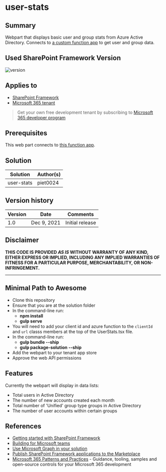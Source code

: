 # user-stats

## Summary

Webpart that displays basic user and group stats from Azure Active Directory. Connects to [a custom function app](https://github.com/gcxchange-gcechange/appsvc-fnc-dev-userstats) to get user and group data.

## Used SharePoint Framework Version

![version](https://img.shields.io/badge/version-1.11-green.svg)

## Applies to

- [SharePoint Framework](https://aka.ms/spfx)
- [Microsoft 365 tenant](https://docs.microsoft.com/en-us/sharepoint/dev/spfx/set-up-your-developer-tenant)

> Get your own free development tenant by subscribing to [Microsoft 365 developer program](http://aka.ms/o365devprogram)

## Prerequisites

This web part connects to [this function app](https://github.com/gcxchange-gcechange/appsvc-fnc-dev-userstats).

## Solution

Solution|Author(s)
--------|---------
user-stats | piet0024

## Version history

Version|Date|Comments
-------|----|--------
1.0|Dec 9, 2021|Initial release

## Disclaimer

**THIS CODE IS PROVIDED *AS IS* WITHOUT WARRANTY OF ANY KIND, EITHER EXPRESS OR IMPLIED, INCLUDING ANY IMPLIED WARRANTIES OF FITNESS FOR A PARTICULAR PURPOSE, MERCHANTABILITY, OR NON-INFRINGEMENT.**

---

## Minimal Path to Awesome

- Clone this repository
- Ensure that you are at the solution folder
- In the command-line run:
  - **npm install**
  - **gulp serve**
- You will need to add your client id and azure function to the `clientId` and `url` classs members at the top of the UserStats.tsx file.
- In the command-line run:
  - **gulp bundle --ship**
  - **gulp package-solution --ship**
- Add the webpart to your tenant app store
- Approve the web API permissions

## Features

Currently the webpart will display in data lists:
- Total users in Active Directory
- The number of new accounts created each month
- Total number of 'Unified' group type groups in Active Directory
- The number of user accounts within certain groups

## References

- [Getting started with SharePoint Framework](https://docs.microsoft.com/en-us/sharepoint/dev/spfx/set-up-your-developer-tenant)
- [Building for Microsoft teams](https://docs.microsoft.com/en-us/sharepoint/dev/spfx/build-for-teams-overview)
- [Use Microsoft Graph in your solution](https://docs.microsoft.com/en-us/sharepoint/dev/spfx/web-parts/get-started/using-microsoft-graph-apis)
- [Publish SharePoint Framework applications to the Marketplace](https://docs.microsoft.com/en-us/sharepoint/dev/spfx/publish-to-marketplace-overview)
- [Microsoft 365 Patterns and Practices](https://aka.ms/m365pnp) - Guidance, tooling, samples and open-source controls for your Microsoft 365 development
